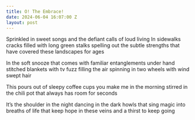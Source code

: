 ```yaml
---
title: O! The Embrace!
date: 2024-06-04 16:07:00 Z
layout: post
---
```


Sprinkled in sweet songs
and the defiant calls of loud living
In sidewalks cracks filled with long green stalks
spelling out the subtle strengths that have
covered these landscapes for ages

In the soft snooze that comes with
familiar entanglements
under hand stitched blankets
with tv fuzz filling the air
spinning in two wheels with wind swept hair

This pours out of sleepy coffee cups
you make me in the morning
stirred in the chili pot that always has
room for seconds

It’s the shoulder in the night
dancing in the dark
howls
that sing magic into
breaths of life
that keep hope in these veins
and a thirst to keep going
